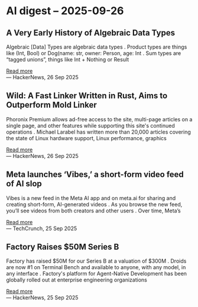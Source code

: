 # AI digest – 2025-09-26

## A Very Early History of Algebraic Data Types

Algebraic [Data] Types are algebraic data types . Product types are things like (Int, Bool) or Dog(name: str, owner: Person, age: Int . Sum types are “tagged unions”, things like Int + Nothing or Result

[Read more](https://www.hillelwayne.com/post/algdt-history/)  
— HackerNews, 26 Sep 2025

## Wild: A Fast Linker Written in Rust, Aims to Outperform Mold Linker

Phoronix Premium allows ad-free access to the site, multi-page articles on a single page, and other features while supporting this site's continued operations . Michael Larabel has written more than 20,000 articles covering the state of Linux hardware support, Linux performance, graphics

[Read more](https://www.phoronix.com/news/Wild-Linker)  
— HackerNews, 26 Sep 2025

## Meta launches ‘Vibes,’ a short-form video feed of AI slop

Vibes is a new feed in the Meta AI app and on meta.ai for sharing and creating short-form, AI-generated videos . As you browse the new feed, you’ll see videos from both creators and other users . Over time, Meta’s

[Read more](https://techcrunch.com/2025/09/25/meta-launches-vibes-a-short-form-video-feed-of-ai-slop/)  
— TechCrunch, 25 Sep 2025

## Factory Raises $50M Series B

Factory has raised $50M for our Series B at a valuation of $300M . Droids are now #1 on Terminal Bench and available to anyone, with any model, in any interface . Factory's platform for Agent-Native Development has been globally rolled out at enterprise engineering organizations

[Read more](https://factory.ai/news/series-b)  
— HackerNews, 25 Sep 2025
